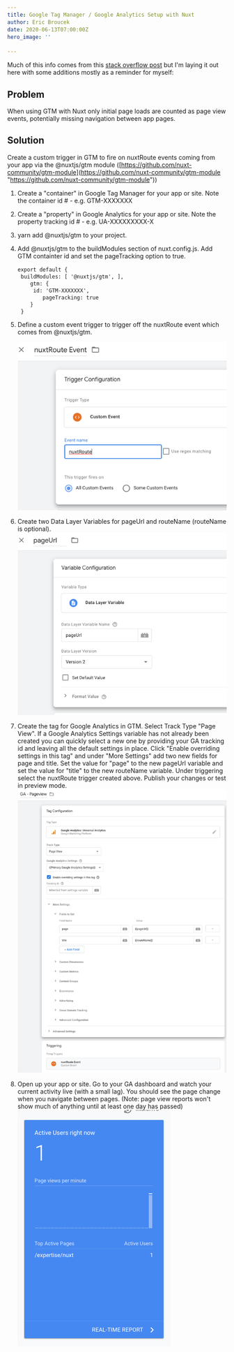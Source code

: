 ```yaml
---
title: Google Tag Manager / Google Analytics Setup with Nuxt
author: Eric Broucek
date: 2020-06-13T07:00:00Z
hero_image: ''

---
```

Much of this info comes from this [stack overflow post](https://stackoverflow.com/a/52885317/6933347) but I'm laying it out here with some additions mostly as a reminder for myself:

## Problem

When using GTM with Nuxt only initial page loads are counted as page view events, potentially missing navigation between app pages.

## Solution

Create a custom trigger in GTM to fire on nuxtRoute events coming from your app via the @nuxtjs/gtm module ([https://github.com/nuxt-community/gtm-module](https://github.com/nuxt-community/gtm-module "https://github.com/nuxt-community/gtm-module"))

1. Create a "container" in Google Tag Manager for your app or site. Note the container id # - e.g. GTM-XXXXXXX
2. Create a "property" in Google Analytics for your app or site. Note the property tracking id # - e.g. UA-XXXXXXXXX-X
3. yarn add @nuxtjs/gtm to your project.
4. Add @nuxtjs/gtm to the buildModules section of nuxt.config.js. Add GTM containter id and set the pageTracking option to true.

       export default { 
       	buildModules: [ '@nuxtjs/gtm', ], 
           gtm: { 
           	id: 'GTM-XXXXXXX', 
               pageTracking: true 
           } 
        }   
5. Define a custom event trigger to trigger off the nuxtRoute event which comes from @nuxtjs/gtm.

   ![](/src/assets/content/images/screen_shot_2020-06-10_at_2-41-59_pm.png)
6. Create two Data Layer Variables for pageUrl and routeName (routeName is optional).  
   ![](/src/assets/content/images/screen_shot_2020-06-10_at_2-43-26_pm.png)
7. Create the tag for Google Analytics in GTM. Select Track Type "Page View". If a Google Analytics Settings variable has not already been created you can quickly select a new one by providing your GA tracking id and leaving all the default settings in place. Click "Enable overriding settings in this tag" and under "More Settings" add two new fields for page and title. Set the value for "page" to the new pageUrl variable and set the value for "title" to the new routeName variable. Under triggering select the nuxtRoute trigger created above. Publish your changes or test in preview mode.  
   ![](/src/assets/content/images/screen_shot_2020-06-10_at_2-46-04_pm.png)
8. Open up your app or site. Go to your GA dashboard and watch your current activity live (with a small lag). You should see the page change when you navigate between pages. (Note: page view reports won't show much of anything until at least one day has passed)  
   ![](/src/assets/content/images/screen_shot_2020-06-10_at_2-59-52_pm.png)